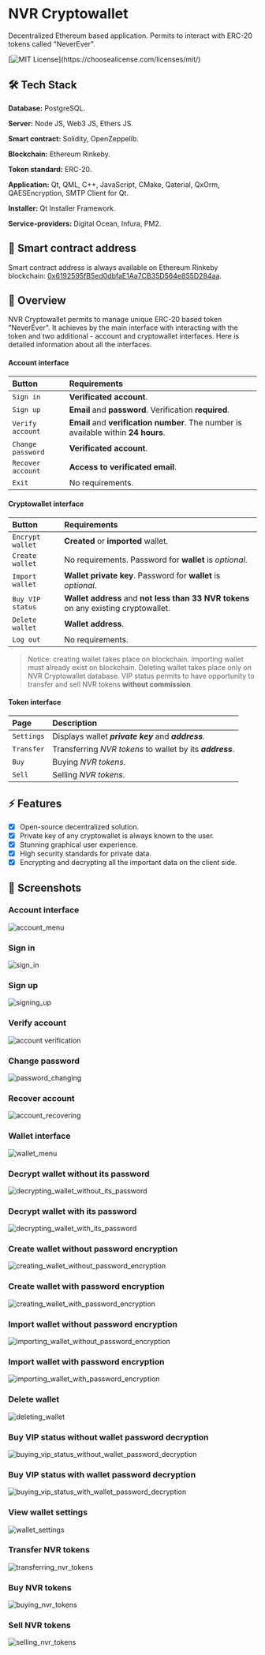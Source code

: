 # NVR Cryptowallet

Decentralized Ethereum based application. 
Permits to interact with ERC-20 tokens
called "NeverEver".

[![MIT License](https://img.shields.io/apm/l/atomic-design-ui.svg?)](https://choosealicense.com/licenses/mit/)



## 🛠 Tech Stack

**Database:** PostgreSQL.

**Server:** Node JS, Web3 JS, Ethers JS.

**Smart contract:** Solidity, OpenZeppelib.

**Blockchain:** Ethereum Rinkeby.

**Token standard:** ERC-20.

**Application:** Qt, QML, C++, JavaScript, CMake, Qaterial, 
QxOrm, QAESEncryption, SMTP Client for Qt.

**Installer:** Qt Installer Framework.

**Service-providers:** Digital Ocean, Infura, PM2.

## 🔗 Smart contract address

Smart contract address is always available on Ethereum
Rinkeby blockchain: [0x6192595fB5ed0dbfaE1Aa7CB35D564e855D284aa](https://rinkeby.etherscan.io/address/0x6192595fb5ed0dbfae1aa7cb35d564e855d284aa).

## 🚀 Overview

NVR Cryptowallet permits to manage
unique ERC-20 based token "NeverEver". It
achieves by the main interface with interacting
with the token and two
additional - account and cryptowallet interfaces.
Here is detailed information about all
the interfaces.

#### Account interface

| Button            | Requirements                                                                        |
| :---------------- | :---------------------------------------------------------------------------------- |
| `Sign in`         | **Verificated account**.                                                            |
| `Sign up`         | **Email** and **password**. Verification **required**.                              |
| `Verify account`  | **Email** and **verification number**. The number is available within **24 hours**. |
| `Change password` | **Verificated account**.                                                            |
| `Recover account` | **Access to verificated email**.                                                    |
| `Exit`            | No requirements.

#### Cryptowallet interface

| Button            | Requirements                                                                        |
| :---------------- | :---------------------------------------------------------------------------------- |
| `Encrypt wallet`  | **Created** or **imported** wallet.                                                 |
| `Create wallet`   | No requirements. Password for **wallet** is *optional*.                             |
| `Import wallet`   | **Wallet private key**. Password for **wallet** is *optional*.                      |
| `Buy VIP status`  | **Wallet address** and **not less than 33 NVR tokens** on any existing cryptowallet.       |
| `Delete wallet`   | **Wallet address**.                                                                 |
| `Log out`         | No requirements.                                                                    |

> Notice: creating wallet takes place on blockchain.
> Importing wallet must already exist on blockchain.
> Deleting wallet takes place only on NVR Cryptowallet database.
> VIP status permits to have opportunity to transfer and sell NVR tokens **without commission**.
#### Token interface

| Page              | Description                                                                         |
| :---------------- | :---------------------------------------------------------------------------------- |
| `Settings`        | Displays wallet ***private key*** and ***address***.                                |
| `Transfer`        | Transferring *NVR tokens* to wallet by its ***address***.                           |
| `Buy`             | Buying *NVR tokens*.                                                                |
| `Sell`            | Selling *NVR tokens*.                                                               |

## ⚡️ Features

- [x] Open-source decentralized solution.
- [x] Private key of any cryptowallet is always known to the user.
- [x] Stunning graphical user experience.
- [x] High security standards for private data.
- [x] Encrypting and decrypting all the important data on the client side.

## 📌 Screenshots

### Account interface

![account_menu](./docs/account_menu.png)

### Sign in

![sign_in](./docs/signing_in.png)

### Sign up

![signing_up](./docs/signing_up.png)

### Verify account

![account verification](./docs/account_verification.png)

### Change password

![password_changing](./docs/password_changing.png)

### Recover account

![account_recovering](./docs/account_recovering.png)

### Wallet interface

![wallet_menu](./docs/wallet_menu.png)

### Decrypt wallet without its password

![decrypting_wallet_without_its_password](./docs/decrypting_wallet_without_its_password.png)

### Decrypt wallet with its password

![decrypting_wallet_with_its_password](./docs/decrypting_wallet_with_its_password.png)

### Create wallet without password encryption

![creating_wallet_without_password_encryption](./docs/creating_wallet_without_password_encryption.png)

### Create wallet with password encryption

![creating_wallet_with_password_encryption](./docs/creating_wallet_with_password_encryption.png)

### Import wallet without password encryption

![importing_wallet_without_password_encryption](./docs/importing_wallet_without_password_encryption.png)

### Import wallet with password encryption

![importing_wallet_with_password_encryption](./docs/importing_wallet_with_password_encryption.png)

### Delete wallet

![deleting_wallet](./docs/deleting_wallet.png)

### Buy VIP status without wallet password decryption

![buying_vip_status_without_wallet_password_decryption](./docs/buying_vip_status_without_wallet_password_decryption.png)

### Buy VIP status with wallet password decryption

![buying_vip_status_with_wallet_password_decryption](./docs/buying_vip_status_with_wallet_password_decryption.png)

### View wallet settings

![wallet_settings](./docs/wallet_settings.png)

### Transfer NVR tokens

![transferring_nvr_tokens](./docs/transferring_nvr_tokens.png)

### Buy NVR tokens

![buying_nvr_tokens](./docs/buying_nvr_tokens.png)

### Sell NVR tokens

![selling_nvr_tokens](./docs/selling_nvr_tokens.png)
